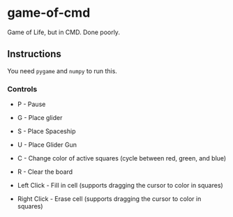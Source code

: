 # game-of-cmd
Game of Life, but in CMD. Done poorly.

## Instructions

You need `pygame` and `numpy` to run this.

### Controls

- P - Pause
- G - Place glider
- S - Place Spaceship
- U - Place Glider Gun
- C - Change color of active squares (cycle between red, green, and blue)
- R - Clear the board

- Left Click - Fill in cell (supports dragging the cursor to color in squares)
- Right Click - Erase cell (supports dragging the cursor to color in squares)